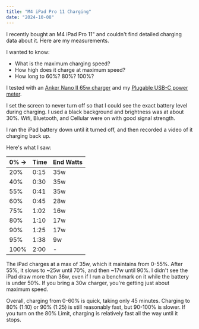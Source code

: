 ```yaml
---
title: "M4 iPad Pro 11 Charging"
date: "2024-10-08"
---
```


I recently bought an M4 iPad Pro 11" and couldn't find detailed charging data about it. Here are my measurements.

I wanted to know:
- What is the maximum charging speed?
- How high does it charge at maximum speed?
- How long to 60%? 80%? 100%?

I tested with an [Anker Nano II 65w charger](https://www.anker.com/products/a2663) and my [Plugable USB-C power meter](https://www.amazon.com/dp/B0B5W5NKKN). 

I set the screen to never turn off so that I could see the exact battery level during charging. I used a black background and brightness was at about 30%. Wifi, Bluetooth, and Cellular were on with good signal strength.

I ran the iPad battery down until it turned off, and then recorded a video of it charging back up.

Here's what I saw:

| 0% -> | Time | End Watts |
| ----- | ---- | --------- |
| 20%   | 0:15 | 35w       |
| 40%   | 0:30 | 35w       |
| 55%   | 0:41 | 35w       |
| 60%   | 0:45 | 28w       |
| 75%   | 1:02 | 16w       |
| 80%   | 1:10 | 17w       |
| 90%   | 1:25 | 17w       |
| 95%   | 1:38 | 9w        |
| 100%  | 2:00 | -         |

The iPad charges at a max of 35w, which it maintains from 0-55%. After 55%, it slows to ~25w until 70%, and then ~17w until 90%. I didn't see the iPad draw more than 36w, even if I run a benchmark on it while the battery is under 50%. If you bring a 30w charger, you're getting just about maximum speed. 

Overall, charging from 0-60% is quick, taking only 45 minutes. Charging to 80% (1:10) or 90% (1:25) is still reasonably fast, but 90-100% is slower. If you turn on the 80% Limit, charging is relatively fast all the way until it stops. 

